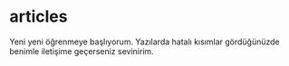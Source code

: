 # articles
Yeni yeni öğrenmeye başlıyorum. Yazılarda hatalı kısımlar gördüğünüzde benimle iletişime geçerseniz sevinirim.
